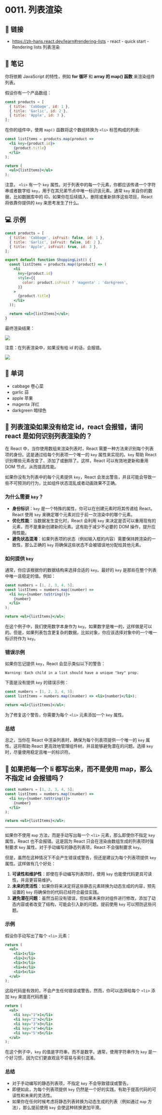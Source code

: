 # 0011. 列表渲染

## 🔗 链接

- https://zh-hans.react.dev/learn#rendering-lists - react - quick start - Rendering lists 列表渲染

## 📝 笔记

你将依赖 JavaScript 的特性，例如 **for 循环** 和 **array 的 map() 函数** 来渲染组件列表。

假设你有一个产品数组：

```jsx
const products = [
  { title: 'Cabbage', id: 1 },
  { title: 'Garlic', id: 2 },
  { title: 'Apple', id: 3 },
];
```

在你的组件中，使用 `map()` 函数将这个数组转换为 `<li>` 标签构成的列表:

```jsx
const listItems = products.map(product =>
  <li key={product.id}>
    {product.title}
  </li>
);

return (
  <ul>{listItems}</ul>
);
```

注意， `<li>` 有一个 `key` 属性。对于列表中的每一个元素，你都应该传递一个字符串或者数字给 `key`，用于在其兄弟节点中唯一标识该元素。通常 `key` 来自你的数据，比如数据库中的 ID。如果你在后续插入、删除或重新排序这些项目，React 将依靠你提供的 `key` 来思考发生了什么。

## 💻 示例

```jsx
const products = [
  { title: 'Cabbage', isFruit: false, id: 1 },
  { title: 'Garlic', isFruit: false, id: 2 },
  { title: 'Apple', isFruit: true, id: 3 },
];

export default function ShoppingList() {
  const listItems = products.map((product) => (
    <li
      key={product.id}
      style={{
        color: product.isFruit ? 'magenta' : 'darkgreen',
      }}
    >
      {product.title}
    </li>
  ));

  return <ul>{listItems}</ul>;
}
```

最终渲染结果：

![](md-imgs/2024-09-24-14-48-02.png)

注意：在列表渲染中，如果没有给 id 的话，会报错。

![](md-imgs/2024-09-24-14-52-15.png)

## 📝 单词

- cabbage 卷心菜
- garlic 蒜
- apple 苹果
- magenta 洋红
- darkgreen 暗绿色

## 🤖 列表渲染如果没有给定 id，react 会报错，请问 react 是如何识别列表渲染的？

在 React 中，当你使用数组来渲染列表时，React 需要一种方法来识别每个列表项的身份。这是通过给每个列表项一个唯一的 `key` 属性来实现的。`key` 帮助 React 识别哪些元素改变了、添加了或删除了。这样，React 可以有效地更新和重用 DOM 节点，从而提高性能。

如果你没有为列表中的每个元素提供 `key`，React 会发出警告，并且可能会导致一些不可预测的行为，比如组件状态混乱或者动画效果不正确。

### 为什么需要 `key`？

- **身份标识**：`key` 是一个特殊的属性，你可以在创建元素时将其传递给 React。React 使用 `key` 来确定哪个元素对应于前一次渲染中的哪个元素。
- **优化性能**：当数据发生变化时，React 会利用 `key` 来决定是否可以重用现有的元素，而不是重新创建新的元素。这有助于减少不必要的 DOM 操作，提升应用性能。
- **避免状态混淆**：如果列表项的状态（例如输入框的内容）需要保持跨渲染的一致性，那么正确的 `key` 将确保这些状态不会被错误地分配给其他元素。

### 如何提供 `key`

通常，你应该根据你的数据结构来选择合适的 `key`。最好的 `key` 是那些在整个列表中唯一且稳定的值。例如：

```jsx
const numbers = [1, 2, 3, 4, 5];
const listItems = numbers.map((number) =>
  <li key={number.toString()}>
    {number}
  </li>
);

return <ul>{listItems}</ul>;
```

在这个例子中，我们使用数字本身作为 `key`。如果数字是唯一的，这样做是可以的。但是，如果列表包含更复杂的数据，比如对象，你应该选择对象中的一个唯一标识符作为 `key`。

### 错误示例

如果你忘记提供 `key`，React 会显示类似以下的警告：

```
Warning: Each child in a list should have a unique "key" prop.
```

下面是没有提供 `key` 的错误示例：

```jsx
const numbers = [1, 2, 3, 4, 5];
const listItems = numbers.map((number) => <li>{number}</li>);

return <ul>{listItems}</ul>;
```

为了修复这个警告，你需要为每个 `<li>` 元素添加一个 `key` 属性。

### 总结

总之，当你在 React 中渲染列表时，确保为每个列表项提供一个唯一的 `key` 属性。这将帮助 React 更高效地管理组件树，并且能够避免潜在的问题。选择 `key` 时，尽量使用稳定且唯一的标识符。

## 🤖 如果把每一个 li 都写出来，而不是使用 map，那么不指定 id 会报错吗？

```jsx
const numbers = [1, 2, 3, 4, 5];
const listItems = numbers.map((number) =>
  <li key={number.toString()}>
    {number}
  </li>
);

return <ul>{listItems}</ul>;
```

---

如果你不使用 `map` 方法，而是手动写出每一个 `<li>` 元素，那么即使你不指定 `key` 属性，React 也不会报错。这是因为 React 只会在渲染由数组生成的列表项时强制要求 `key` 属性。对于手动编写的静态列表项，React 不会强制要求 `key`。

但是，虽然在这种情况下不会产生错误或警告，但还是建议为每个列表项提供 `key` 属性。这样做有几个好处：

1. **可读性和维护性**：即使在手动编写列表项时，使用 `key` 也能使代码更具可读性，并且更容易维护。
2. **未来的灵活性**：如果你将来决定将这些静态元素转换为动态生成的内容，预先设置的 `key` 将确保你的代码已经符合最佳实践。
3. **避免潜在问题**：虽然当前没有错误，但如果未来你对组件进行修改，添加了动态内容或者改变了结构，可能会引入新的问题。提前使用 `key` 可以预防这些问题。

### 示例

假设你手动写出了每个 `<li>` 元素：

```jsx
return (
  <ul>
    <li>1</li>
    <li>2</li>
    <li>3</li>
    <li>4</li>
    <li>5</li>
  </ul>
);
```

这段代码是有效的，不会产生任何错误或警告。然而，你可以选择给每个 `<li>` 添加 `key` 来提高代码质量：

```jsx
return (
  <ul>
    <li key="1">1</li>
    <li key="2">2</li>
    <li key="3">3</li>
    <li key="4">4</li>
    <li key="5">5</li>
  </ul>
);
```

在这个例子中，`key` 的值是字符串，而不是数字。通常，使用字符串作为 `key` 是一个好习惯，因为它们更直观且不容易与索引混淆。

### 总结

- 对于手动编写的静态列表项，不指定 `key` 不会导致错误或警告。
- 即便如此，为每个列表项提供 `key` 仍然是一个好的实践，有助于提高代码的可读性和未来的灵活性。
- 如果你在任何时候考虑将静态列表转换为动态生成的列表（例如通过 `map` 方法），那么提前使用 `key` 会使这种转换更加平滑。